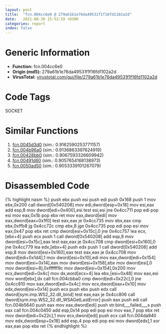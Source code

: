 ```yaml
---
layout: post
title:  "fcn.004cc6e0 @ 279a61b1e76da49531f1f16fd1102a2d"
date:   2021-08-30 15:52:19 +0300
categories: report
index: false
---
```


# Generic Information
- **Function:** fcn.004cc6e0
- **Origin (md5):** 279a61b1e76da49531f1f16fd1102a2d
- **VirusTotal:** [virustotal.com/gui/file/279a61b1e76da49531f1f16fd1102a2d][virustotal_ref]

# Code Tags
<span class="tag" id="SOCKET">SOCKET</span>


# Similar Functions

1. [fcn.0045d3d0][similar_1_ref] (sim.: 0.9162590253771157)
2. [fcn.004b96a0][similar_2_ref] (sim.: 0.9136863397624919)
3. [fcn.00428bb0][similar_3_ref] (sim.: 0.9067593326609942)
4. [fcn.00491d60][similar_4_ref] (sim.: 0.9057654168138973)
5. [fcn.0050ad50][similar_5_ref] (sim.: 0.9053339101267079)


# Disassembled Code

{% highlight nasm %}
push ebx
push esi
push edi
push 0x168
push 1
mov ebx,0x200
call dword[0x540208]
mov edi,dword[esp+0x18]
mov esi,eax
add esp,8
mov dword[edi+0x400],esi
test esi,esi
jne 0x4cc711
pop edi
pop esi
mov eax,0x1b
pop ebx
ret 
mov eax,dword[edi]
mov eax,dword[eax+0x1f0]
test eax,eax
je 0x4cc735
mov ebx,eax
cmp ebx,0xffb8
jg 0x4cc72c
cmp ebx,8
jge 0x4cc735
pop edi
pop esi
mov eax,0x47
pop ebx
ret 
cmp dword[esi+0x15c],0
jne 0x4cc757
lea ecx,[ebx+4]
push ecx
push 1
call dword[0x540208]
add esp,8
mov dword[esi+0x15c],eax
test eax,eax
je 0x4cc708
cmp dword[esi+0x160],0
jne 0x4cc779
lea edx,[ebx+4]
push edx
push 1
call dword[0x540208]
add esp,8
mov dword[esi+0x160],eax
test eax,eax
je 0x4cc708
mov dword[edi+0x1d4],1
mov dword[esi+0x10],edi
mov eax,dword[edi+0x154]
mov dword[esi+0x14],eax
mov dword[esi+0x158],ebx
mov dword[esi],0
mov dword[esi+8],0xffffff9c
mov dword[esi+0x154],0x200
mov ecx,dword[edi+0x4c]
mov dx,word[ecx+4]
lea ebx,[esi+0x48]
mov eax,esi
mov word[ebx],dx
call fcn.004cbba0
cmp dword[edi+0x22c],0
jne 0x4cc810
mov eax,dword[edi+0x4c]
mov ecx,dword[eax+0x10]
mov edx,dword[esi+0x14]
push ecx
push ebx
push edx
call dword[sym.imp.WS2_32.dll_bind]
test eax,eax
je 0x4cc806
call dword[sym.imp.WS2_32.dll_WSAGetLastError]
push eax
push edi
call fcn.004b5640
push eax
mov eax,dword[edi]
push str.bind___failed___s
push eax
call fcn.004c0450
add esp,0x14
pop edi
pop esi
mov eax,7
pop ebx
ret 
mov dword[edi+0x22c],1
mov ecx,dword[edi]
push ecx
call fcn.004da940
mov edx,dword[esp+0x18]
add esp,4
pop edi
pop esi
mov dword[edx],1
xor eax,eax
pop ebx
ret 
{% endhighlight %}


[similar_1_ref]: /report/fcn.0045d3d0@289859175c221b107317af7727d26c17
[similar_2_ref]: /report/fcn.004b96a0@1160595edb203a63cb2ca3ce2ff04f47
[similar_3_ref]: /report/fcn.00428bb0@e2ba7f10eb234338a49853c34d7d9c56
[similar_4_ref]: /report/fcn.00491d60@be7fba7cc724acf4ae2900d99e0fc9c3
[similar_5_ref]: /report/fcn.0050ad50@17d73cbafe6dd96dd6f2291fab06fbb5
[virustotal_ref]: https://www.virustotal.com/gui/file/279a61b1e76da49531f1f16fd1102a2d